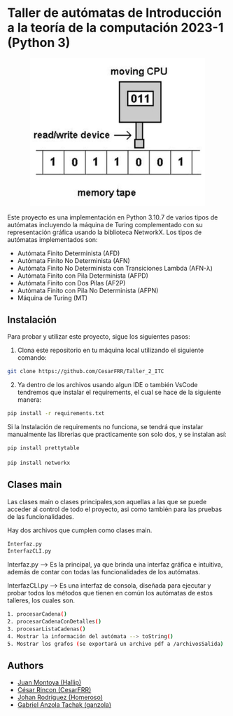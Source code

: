 
# Taller de autómatas de Introducción a la teoría de la computación 2023-1 (Python 3)

<p align="center">
  <img src="logo.JPG" alt="Icono de la apicación" width="400">
</p>

Este proyecto es una implementación en Python 3.10.7 de varios tipos de autómatas incluyendo la máquina de Turing complementado con su representación gráfica usando la biblioteca NetworkX. Los tipos de autómatas implementados son:

- Autómata Finito Determinista (AFD)
- Autómata Finito No Determinista (AFN)
- Autómata Finito No Determinista con Transiciones Lambda (AFN-λ)
- Autómata Finito con Pila Determinista (AFPD)
- Autómata Finito con Dos Pilas (AF2P)
- Autómata Finito con Pila No Determinista (AFPN)
- Máquina de Turing (MT)
## Instalación

Para probar y utilizar este proyecto, sigue los siguientes pasos:
1. Clona este repositorio en tu máquina local utilizando el siguiente comando:

```bash
git clone https://github.com/CesarFRR/Taller_2_ITC
```
2. Ya dentro de los archivos usando algun IDE o también VsCode tendremos que instalar el requirements, el cual se hace de la siguiente manera:

```bash
pip install -r requirements.txt
```

Si la Instalación de requirements no funciona, se tendrá que instalar manualmente las librerias que practicamente son solo dos, y se instalan así:

```bash
pip install prettytable

pip install networkx
```

## Clases main
Las clases main o clases principales,son aquellas a las que se puede acceder al control de todo el proyecto, asi como también para las pruebas de las funcionalidades.

Hay dos archivos que cumplen como clases main.

```bash
Interfaz.py
InterfazCLI.py
```
Interfaz.py --> Es la principal, ya que brinda una interfaz gráfica e intuitiva, además de contar con todas las funcionalidades de los autómatas.

InterfazCLI.py --> Es una interfaz de consola, diseñada para ejecutar y probar todos los métodos que tienen en común los autómatas de estos talleres, los cuales son.

```bash
1. procesarCadena()
2. procesarCadenaConDetalles()
3. procesarListaCadenas()
4. Mostrar la información del autómata --> toString()
5. Mostrar los grafos (se exportará un archivo pdf a /archivosSalida)
```

## Authors

- [Juan Montoya (Hallip)](https://github.com/Hallip)
- [César Rincon (CesarFRR)](https://github.com/CesarFRR)
- [Johan Rodriguez (Homeroso)](https://github.com/Homeroso)
- [Gabriel Anzola Tachak (ganzola)](https://github.com/ganzola)


